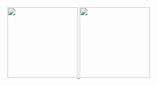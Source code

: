 <div>
  
  <a href="https://github.com/oparyzek"> 
  <img height="160em" src="https://github-readme-stats.vercel.app/api?username=oparyzek&show_icons=true&theme=github_dark&include_all_commits=true&count_private=true"/> 
  <img height="160em" src="https://github-readme-stats.vercel.app/api/top-langs/?username=oparyzek&layout-compact&langs_count=15&theme=github_dark" /> 
  

</div>
